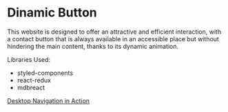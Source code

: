 # Dinamic Button
This website is designed to offer an attractive and efficient interaction, with a contact button that is always available in an accessible place but without hindering the main content, thanks to its dynamic animation.

Libraries Used:
- styled-components
- react-redux
- mdbreact

[Desktop Navigation in Action](https://elimm1910.github.io/DinamicButton/video/Desktop.mov)
